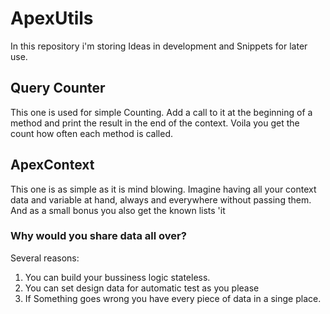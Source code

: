 # ApexUtils

In this repository i'm storing Ideas in development and Snippets for later use.

## Query Counter

This one is used for simple Counting. Add a call to it at the beginning of a method and print the result in the end of the context. Voila you get the count how often each method is called.

## ApexContext

This one is as simple as it is mind blowing. Imagine having all your context data and variable at hand, always and everywhere without passing them. And as a small bonus you also get the known lists 'it

### Why would you share data all over?

Several reasons:
1. You can build your bussiness logic stateless.
2. You can set design data for automatic test as you please
3. If Something goes wrong you have every piece of data in a singe place.